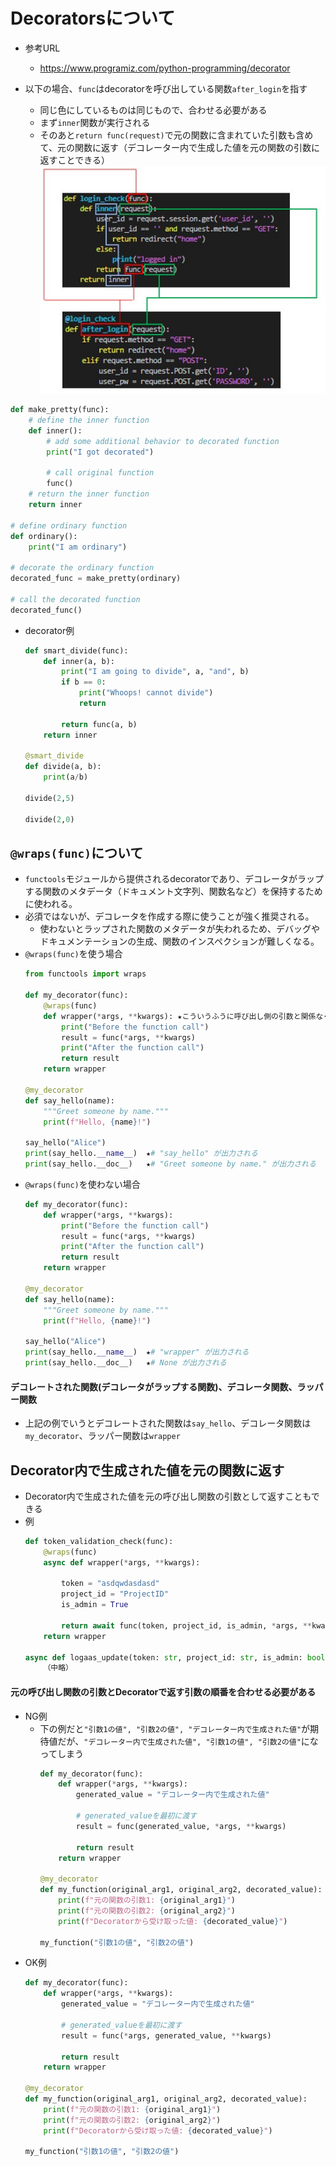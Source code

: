 # Decoratorsについて
- 参考URL
  - https://www.programiz.com/python-programming/decorator

- 以下の場合、`func`はdecoratorを呼び出している関数`after_login`を指す
  - 同じ色にしているものは同じもので、合わせる必要がある
  - まず`inner`関数が実行される
  - そのあと`return func(request)`で元の関数に含まれていた引数も含めて、元の関数に返す（デコレーター内で生成した値を元の関数の引数に返すことできる）
    ![decorator](image/decorator.jpg)

~~~python
def make_pretty(func):
    # define the inner function 
    def inner():
        # add some additional behavior to decorated function
        print("I got decorated")

        # call original function
        func()
    # return the inner function
    return inner

# define ordinary function
def ordinary():
    print("I am ordinary")
    
# decorate the ordinary function
decorated_func = make_pretty(ordinary)

# call the decorated function
decorated_func()
~~~

- decorator例
    ~~~python
    def smart_divide(func):
        def inner(a, b):
            print("I am going to divide", a, "and", b)
            if b == 0:
                print("Whoops! cannot divide")
                return

            return func(a, b)
        return inner

    @smart_divide
    def divide(a, b):
        print(a/b)

    divide(2,5)

    divide(2,0)
    ~~~

## `@wraps(func)`について
- `functools`モジュールから提供されるdecoratorであり、デコレータがラップする関数のメタデータ（ドキュメント文字列、関数名など）を保持するために使われる。
- 必須ではないが、デコレータを作成する際に使うことが強く推奨される。
  - 使わないとラップされた関数のメタデータが失われるため、デバッグやドキュメンテーションの生成、関数のインスペクションが難しくなる。
- `@wraps(func)`を使う場合  
    ```python
    from functools import wraps

    def my_decorator(func):
        @wraps(func)
        def wrapper(*args, **kwargs): ★こういうふうに呼び出し側の引数と関係なく(*args, **kwargs)で受け付けることもできる
            print("Before the function call")
            result = func(*args, **kwargs)
            print("After the function call")
            return result
        return wrapper

    @my_decorator
    def say_hello(name):
        """Greet someone by name."""
        print(f"Hello, {name}!")

    say_hello("Alice")
    print(say_hello.__name__)  ★# "say_hello" が出力される
    print(say_hello.__doc__)   ★# "Greet someone by name." が出力される
    ```
- `@wraps(func)`を使わない場合  
    ```python
    def my_decorator(func):
        def wrapper(*args, **kwargs):
            print("Before the function call")
            result = func(*args, **kwargs)
            print("After the function call")
            return result
        return wrapper

    @my_decorator
    def say_hello(name):
        """Greet someone by name."""
        print(f"Hello, {name}!")

    say_hello("Alice")
    print(say_hello.__name__)  ★# "wrapper" が出力される
    print(say_hello.__doc__)   ★# None が出力される
    ```

#### デコレートされた関数(デコレータがラップする関数)、デコレータ関数、ラッパー関数
- 上記の例でいうとデコレートされた関数は`say_hello`、デコレータ関数は`my_decorator`、ラッパー関数は`wrapper`

## Decorator内で生成された値を元の関数に返す
- Decorator内で生成された値を元の呼び出し関数の引数として返すこともできる
- 例  
    ```python
    def token_validation_check(func):
        @wraps(func)
        async def wrapper(*args, **kwargs):

            token = "asdqwdasdasd"
            project_id = "ProjectID"
            is_admin = True

            return await func(token, project_id, is_admin, *args, **kwargs)
        return wrapper

    async def logaas_update(token: str, project_id: str, is_admin: bool, cluster_id: str, reqData: logaas.LOGaaSClientBase, request: Request):
        （中略）
    ```
#### **元の呼び出し関数の引数とDecoratorで返す引数の順番を合わせる必要がある**
- NG例
  - 下の例だと`"引数1の値", "引数2の値", "デコレーター内で生成された値"`が期待値だが、`"デコレーター内で生成された値", "引数1の値", "引数2の値"`になってしまう
    ```python
    def my_decorator(func):
        def wrapper(*args, **kwargs):
            generated_value = "デコレーター内で生成された値"
            
            # generated_valueを最初に渡す
            result = func(generated_value, *args, **kwargs)
            
            return result
        return wrapper

    @my_decorator
    def my_function(original_arg1, original_arg2, decorated_value):
        print(f"元の関数の引数1: {original_arg1}")
        print(f"元の関数の引数2: {original_arg2}")
        print(f"Decoratorから受け取った値: {decorated_value}")

    my_function("引数1の値", "引数2の値")
    ```
- OK例  
    ```python
    def my_decorator(func):
        def wrapper(*args, **kwargs):
            generated_value = "デコレーター内で生成された値"
            
            # generated_valueを最初に渡す
            result = func(*args, generated_value, **kwargs)
            
            return result
        return wrapper

    @my_decorator
    def my_function(original_arg1, original_arg2, decorated_value):
        print(f"元の関数の引数1: {original_arg1}")
        print(f"元の関数の引数2: {original_arg2}")
        print(f"Decoratorから受け取った値: {decorated_value}")

    my_function("引数1の値", "引数2の値")
    ```
